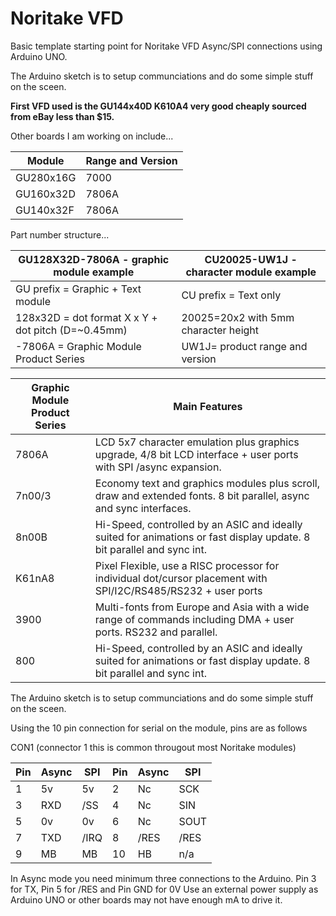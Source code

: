 # Noritake VFD
Basic template starting point for Noritake VFD Async/SPI connections using Arduino UNO.

The Arduino sketch is to setup communciations and do some simple stuff on the sceen.

**First VFD used is the GU144x40D K610A4 very good cheaply sourced from eBay less than $15.**


Other boards I am working on include...

| Module | Range and Version |
| ------------- | ------------- |
| GU280x16G  | 7000  |
| GU160x32D| 7806A  |
| GU140x32F | 7806A  |


Part number structure...

| GU128X32D-7806A - graphic module example | CU20025-UW1J - character module example  |
| ----------------------------- | ------------------------------------------------------------------------------ |
|   GU prefix = Graphic + Text module                        |               CU prefix = Text only|
|  128x32D = dot format X x Y + dot pitch (D=~0.45mm)         |             20025=20x2 with 5mm character height|
| -7806A = Graphic Module Product Series                    |              UW1J= product range and version|


  | Graphic Module Product Series | Main Features |
  | ----------------------------- | ------------------------------------------------------------------------------ |
  | 7806A | LCD 5x7 character emulation plus graphics upgrade, 4/8 bit LCD interface + user ports with SPI /async expansion. |
  |7n00/3  |  Economy text and graphics modules plus scroll, draw and extended fonts. 8 bit parallel, async and sync interfaces.
  |8n00B   |  Hi-Speed, controlled by an ASIC and ideally suited for animations or fast display update. 8 bit parallel and sync int.
  |K61nA8 |  Pixel Flexible, use a RISC processor for individual dot/cursor placement with SPI/I2C/RS485/RS232 + user ports|
  |3900  |     Multi-fonts from Europe and Asia with a wide range of commands including DMA + user ports. RS232 and parallel.|
  |800  |    Hi-Speed, controlled by an ASIC and ideally suited for animations or fast display update. 8 bit parallel and sync int.|

The Arduino sketch is to setup communciations and do some simple stuff on the sceen.

Using the 10 pin connection for serial on the module, pins are as follows

CON1 (connector 1 this is common througout most Noritake modules) 

| Pin| Async |SPI| Pin  | Async | SPI |
| ------------- | ------------- | ------------- | ------------- | ------------- | ------------- |
| 1 | 5v | 5v| 2 | Nc | SCK|
| 3 | RXD | /SS| 4 | Nc | SIN|
| 5 | 0v | 0v| 6 | Nc | SOUT|
| 7 | TXD | /IRQ| 8 | /RES | /RES|
| 9 | MB | MB| 10 | HB | n/a|

      
 

In Async mode you need minimum three connections to the Arduino. Pin 3 for TX, Pin 5 for /RES and Pin GND for 0V
Use an external power supply as Arduino UNO or other boards may not have enough mA to drive it.
